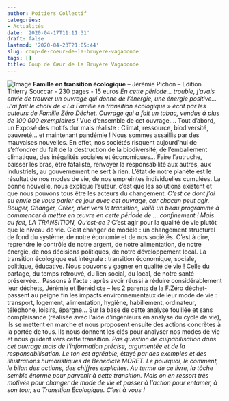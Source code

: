 ```yaml
---
author: Poitiers Collectif
categories:
- Actualités
date: '2020-04-17T11:11:31'
draft: false
lastmod: '2020-04-23T21:05:44'
slug: coup-de-coeur-de-la-bruyere-vagabonde
tags: []
title: Coup de Cœur de La Bruyère Vagabonde
---
```


![Image](/images/2025/coup-de-coeur-de-la-bruyere-vagabonde/conseil-lecture-1024x538.jpg) **Famille en transition écologique** – Jérémie Pichon – Edition Thierry Souccar - 230 pages - 15 euros _En cette période… trouble, j’avais envie de trouver un ouvrage qui donne de l’énergie, une énergie positive…_ _J’ai fait le choix de « La Famille en transition écologique » écrit par les auteurs de Famille Zéro Déchet. Ouvrage qui a fait un tabac, vendus à plus de 100 000 exemplaires !_ Vue d’ensemble de cet ouvrage…. Tout d’abord, un Exposé des motifs dur mais réaliste : Climat, ressource, biodiversité, pauvreté… et maintenant pandémie ! Nous sommes assaillis par des mauvaises nouvelles. En effet, nos sociétés risquent aujourd’hui de s’effondrer du fait de la destruction de la biodiversité, de l’emballement climatique, des inégalités sociales et économiques... Faire l’autruche, baisser les bras, être fataliste, renvoyer la responsabilité aux autres, aux industriels, au gouvernement ne sert à rien. L’état de notre planète est le résultat de nos modes de vie, de nos empreintes individuelles cumulées. La bonne nouvelle, nous explique l’auteur, c’est que les solutions existent et que nous pouvons tous être les acteurs du changement. _C’est ce dont j’ai eu envie de vous parler ce jour avec cet ouvrage, car chacun peut agir. Bouger, Changer, Créer, aller vers la transition, voilà un beau programme à commencer à mettre en œuvre en cette période de … confinement !_ _Mais au fait, LA TRANSITION, Qu’est-ce ?_ C’est agir pour la qualité de vie plutôt que le niveau de vie. C’est changer de modèle : un changement structurel de fond du système, de notre économie et de nos sociétés. C’est à dire, reprendre le contrôle de notre argent, de notre alimentation, de notre énergie, de nos décisions politiques, de notre développement local. La transition écologique est intégrale : transition économique, sociale, politique, éducative. Nous pouvons y gagner en qualité de vie ! Celle du partage, du temps retrouvé, du lien social, du local, de notre santé préservée… Passons à l’acte : après avoir réussi à réduire considérablement leur déchets, Jérémie et Bénédicte – les 2 parents de la F.Zéro déchet- passent au peigne fin les impacts environnementaux de leur mode de vie : transport, logement, alimentation, hygiène, habillement, ordinateur, téléphone, loisirs, épargne... Sur la base de cette analyse fouillée et sans complaisance (réalisée avec l'aide d'ingénieurs en analyse du cycle de vie), ils se mettent en marche et nous proposent ensuite des actions concrètes à la portée de tous. Ils nous donnent les clés pour analyser nos modes de vie et nous guident vers cette transition. _Pas question de culpabilisation dans cet ouvrage mais de l’information précise, argumentée et de la responsabilisation. Le ton est agréable,_ étayé _par des exemples et des illustrations humoristiques de Bénédicte MORET. Le pourquoi, le comment, le bilan des actions, des chiffres explicites. Au terme de ce livre, la tâche semble énorme pour parvenir à cette transition. Mais on en ressort très motivée pour changer de mode de vie et passer à l'action pour entamer, à son tour, sa Transition Écologique. C’est à vous !_
